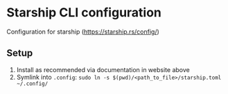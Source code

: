 # Starship CLI configuration

Configuration for starship (https://starship.rs/config/)

## Setup

1. Install as recommended via documentation in website above
2. Symlink into `.config`: `sudo ln -s $(pwd)/<path_to_file>/starship.toml ~/.config/`
